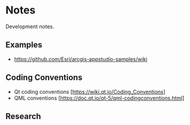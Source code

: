 # Notes

Development notes.


## Examples

* https://github.com/Esri/arcgis-appstudio-samples/wiki


## Coding Conventions

* Qt coding conventions [https://wiki.qt.io/Coding_Conventions]
* QML conventions [https://doc.qt.io/qt-5/qml-codingconventions.html]


## Research

